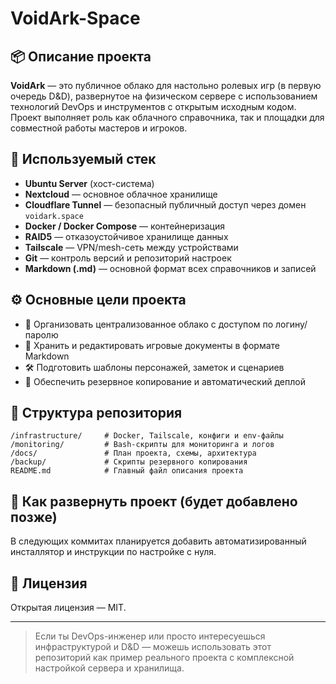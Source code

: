 # VoidArk-Space

## 📦 Описание проекта

**VoidArk** — это публичное облако для настольно ролевых игр (в первую очередь D\&D), развернутое на физическом сервере с использованием технологий DevOps и инструментов с открытым исходным кодом. Проект выполняет роль как облачного справочника, так и площадки для совместной работы мастеров и игроков.

## 🧰 Используемый стек

* **Ubuntu Server** (хост-система)
* **Nextcloud** — основное облачное хранилище
* **Cloudflare Tunnel** — безопасный публичный доступ через домен `voidark.space`
* **Docker / Docker Compose** — контейнеризация
* **RAID5** — отказоустойчивое хранилище данных
* **Tailscale** — VPN/mesh-сеть между устройствами
* **Git** — контроль версий и репозиторий настроек
* **Markdown (.md)** — основной формат всех справочников и записей

## ⚙️ Основные цели проекта

* 📂 Организовать централизованное облако с доступом по логину/паролю
* 📜 Хранить и редактировать игровые документы в формате Markdown
* 🛠 Подготовить шаблоны персонажей, заметок и сценариев
* 🔁 Обеспечить резервное копирование и автоматический деплой

## 📁 Структура репозитория

```
/infrastructure/     # Docker, Tailscale, конфиги и env-файлы
/monitoring/         # Bash-скрипты для мониторинга и логов
/docs/               # План проекта, схемы, архитектура
/backup/             # Скрипты резервного копирования
README.md            # Главный файл описания проекта
```

## 🚀 Как развернуть проект (будет добавлено позже)

В следующих коммитах планируется добавить автоматизированный инсталлятор и инструкции по настройке с нуля.

## 📝 Лицензия

Открытая лицензия — MIT.

---

> Если ты DevOps-инженер или просто интересуешься инфраструктурой и D\&D — можешь использовать этот репозиторий как пример реального проекта с комплексной настройкой сервера и хранилища.

